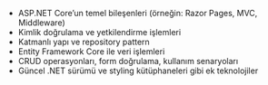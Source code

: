- ASP.NET Core’un temel bileşenleri (örneğin: Razor Pages, MVC, Middleware)
- Kimlik doğrulama ve yetkilendirme işlemleri
- Katmanlı yapı ve repository pattern
- Entity Framework Core ile veri işlemleri
- CRUD operasyonları, form doğrulama, kullanım senaryoları
- Güncel .NET sürümü ve styling kütüphaneleri gibi ek teknolojiler
